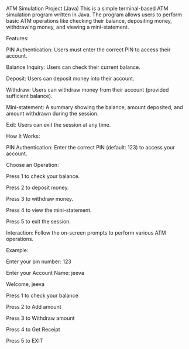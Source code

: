 ATM Simulation Project (Java)
This is a simple terminal-based ATM simulation program written in Java. The program allows users to perform basic ATM operations like checking their balance, depositing money, withdrawing money, and viewing a mini-statement.

Features:

PIN Authentication: Users must enter the correct PIN to access their account.

Balance Inquiry: Users can check their current balance.

Deposit: Users can deposit money into their account.

Withdraw: Users can withdraw money from their account (provided sufficient balance).

Mini-statement: A summary showing the balance, amount deposited, and amount withdrawn during the session.

Exit: Users can exit the session at any time.

How It Works:

PIN Authentication: Enter the correct PIN (default: 123) to access your account.

Choose an Operation:

Press 1 to check your balance.

Press 2 to deposit money.

Press 3 to withdraw money.

Press 4 to view the mini-statement.

Press 5 to exit the session.

Interaction: Follow the on-screen prompts to perform various ATM operations.

Example:

Enter your pin number:
123

Enter your Account Name:
jeeva

Welcome, jeeva

Press 1 to check your balance

Press 2 to Add amount

Press 3 to Withdraw amount

Press 4 to Get Receipt

Press 5 to EXIT
